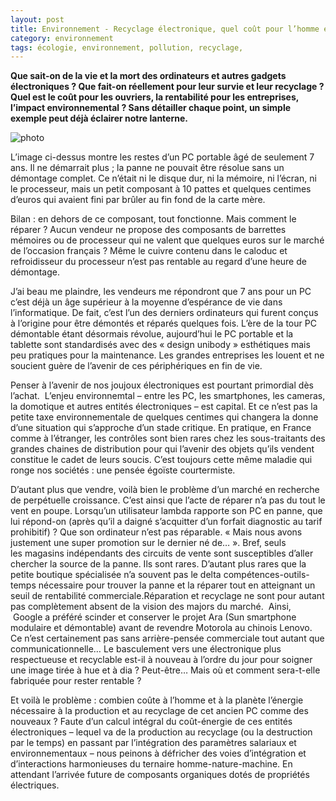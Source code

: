 ```yaml
---
layout: post
title: Environnement - Recyclage électronique, quel coût pour l’homme et la planète ?
category: environnement
tags: écologie, environnement, pollution, recyclage,
---
```

**Que sait-on de la vie et la mort des ordinateurs et autres gadgets électroniques ? Que fait-on réellement pour leur survie et leur recyclage ? Quel est le coût pour les ouvriers, la rentabilité pour les entreprises, l’impact environnemental ? Sans détailler chaque point, un simple exemple peut déjà éclairer notre lanterne.**

![photo](https://cheziceman.files.wordpress.com/2016/01/recycle-610x225.jpg)

L’image ci-dessus montre les restes d’un PC portable âgé de seulement 7 ans. Il ne démarrait plus ; la panne ne pouvait être résolue sans un démontage complet. Ce n’était ni le disque dur, ni la mémoire, ni l’écran, ni le processeur, mais un petit composant à 10 pattes et quelques centimes d’euros qui avaient fini par brûler au fin fond de la carte mère.

Bilan : en dehors de ce composant, tout fonctionne. Mais comment le réparer ? Aucun vendeur ne propose des composants de barrettes mémoires ou de processeur qui ne valent que quelques euros sur le marché de l’occasion français ? Même le cuivre contenu dans le caloduc et refroidisseur du processeur n’est pas rentable au regard d’une heure de démontage.

J’ai beau me plaindre, les vendeurs me répondront que 7 ans pour un PC c’est déjà un âge supérieur à la moyenne d’espérance de vie dans l’informatique. De fait, c’est l’un des derniers ordinateurs qui furent conçus à l’origine pour être démontés et réparés quelques fois. L’ère de la tour PC démontable étant désormais révolue, aujourd’hui le PC portable et la tablette sont standardisés avec des « design unibody » esthétiques mais peu pratiques pour la maintenance. Les grandes entreprises les louent et ne soucient guère de l’avenir de ces périphériques en fin de vie.

Penser à l’avenir de nos joujoux électroniques est pourtant primordial dès l’achat.  L’enjeu environnemtal – entre les PC, les smartphones, les cameras, la domotique et autres entités électroniques – est capital. Et ce n’est pas la petite taxe environnementale de quelques centimes qui changera la donne d’une situation qui s’approche d’un stade critique. En pratique, en France comme à l’étranger, les contrôles sont bien rares chez les sous-traitants des grandes chaines de distribution pour qui l’avenir des objets qu’ils vendent constitue le cadet de leurs soucis. C’est toujours cette même maladie qui ronge nos sociétés : une pensée égoïste courtermiste.

D’autant plus que vendre, voilà bien le problème d’un marché en recherche de perpétuelle croissance. C’est ainsi que l’acte de réparer n’a pas du tout le vent en poupe. Lorsqu’un utilisateur lambda rapporte son PC en panne, que lui répond-on (après qu’il a daigné s’acquitter d’un forfait diagnostic au tarif prohibitif) ? Que son ordinateur n’est pas réparable. « Mais nous avons justement une super promotion sur le dernier né de… ». Bref, seuls les magasins indépendants des circuits de vente sont susceptibles d’aller chercher la source de la panne. Ils sont rares. D’autant plus rares que la petite boutique spécialisée n’a souvent pas le delta compétences-outils-temps nécessaire pour trouver la panne et la réparer tout en atteignant un seuil de rentabilité commerciale.Réparation et recyclage ne sont pour autant pas complètement absent de la vision des majors du marché.  Ainsi,  Google a préféré scinder et conserver le projet Ara (Sun smartphone modulaire et démontable) avant de revendre Motorola au chinois Lenovo. Ce n’est certainement pas sans arrière-pensée commerciale tout autant que communicationnelle… Le basculement vers une électronique plus respectueuse et recyclable est-il à nouveau à l’ordre du jour pour soigner une image tirée à hue et à dia ? Peut-être… Mais où et comment sera-t-elle fabriquée pour rester rentable ?

Et voilà le problème : combien coûte à l’homme et à la planète l’énergie nécessaire à la production et au recyclage de cet ancien PC comme des nouveaux ? Faute d’un calcul intégral du coût-énergie de ces entités électroniques – lequel va de la production au recyclage (ou la destruction par le temps) en passant par l’intégration des paramètres salariaux et environnementaux – nous peinons à défricher des voies d’intégration et d’interactions harmonieuses du ternaire homme-nature-machine. En attendant l’arrivée future de composants organiques dotés de propriétés électriques.
